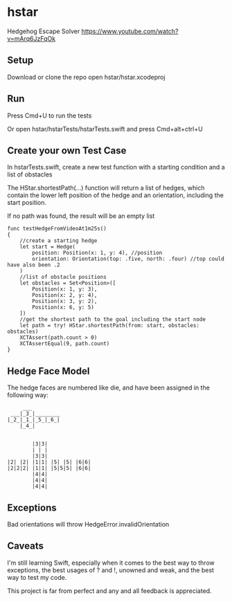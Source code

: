 # hstar
Hedgehog Escape Solver https://www.youtube.com/watch?v=mArq6JzFqOk


## Setup
Download or clone the repo
open hstar/hstar.xcodeproj

## Run
Press Cmd+U to run the tests

Or open hstar/hstarTests/hstarTests.swift and press Cmd+alt+ctrl+U


## Create your own Test Case
In hstarTests.swift, create a new test function with a starting condition and a list of obstacles

The HStar.shortestPath(...) function will return a list of hedges, which contain the lower left position of the hedge and an orientation, including the start position. 

If no path was found, the result will be an empty list

    func testHedgeFromVideoAt1m25s()
    {
        //create a starting hedge
        let start = Hedge(
            position: Position(x: 1, y: 4), //position
            orientation: Orientation(top: .five, north: .four) //top could have also been .2
        )
        //list of obstacle positions
        let obstacles = Set<Position>([
            Position(x: 1, y: 3),
            Position(x: 2, y: 4),
            Position(x: 3, y: 2),
            Position(x: 6, y: 5)
        ])
        //get the shortest path to the goal including the start node
        let path = try! HStar.shortestPath(from: start, obstacles: obstacles)
        XCTAssert(path.count > 0)
        XCTAssertEqual(9, path.count)
    }
    
## Hedge Face Model

The hedge faces are numbered like die, and have been assigned in the following way:

         ___
     ___|_3_|________
    |_2_|_1_|_5_|_6_|
        |_4_|
 
 
            |3|3|
            | | |
            |3|3|
    |2| |2| |1|1| |5| |5| |6|6|
    |2|2|2| |1|1| |5|5|5| |6|6|
            |4|4|
            |4|4|
            |4|4|
             
## Exceptions

Bad orientations will throw HedgeError.invalidOrientation 

## Caveats

I'm still learning Swift, especially when it comes to the best way to throw exceptions, the best usages of ? and !, unowned and weak, and the best way to test my code. 

This project is far from perfect and any and all feedback is appreciated. 


